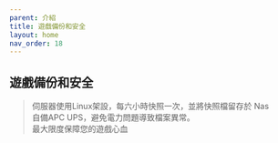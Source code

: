 ```yaml
---
parent: 介紹
title: 遊戲備份和安全
layout: home
nav_order: 18
---
```


## **遊戲備份和安全**
> 伺服器使用Linux架設，每六小時快照一次，並將快照檔留存於 Nas  
> 自備APC UPS，避免電力問題導致檔案異常。  
> 最大限度保障您的遊戲心血